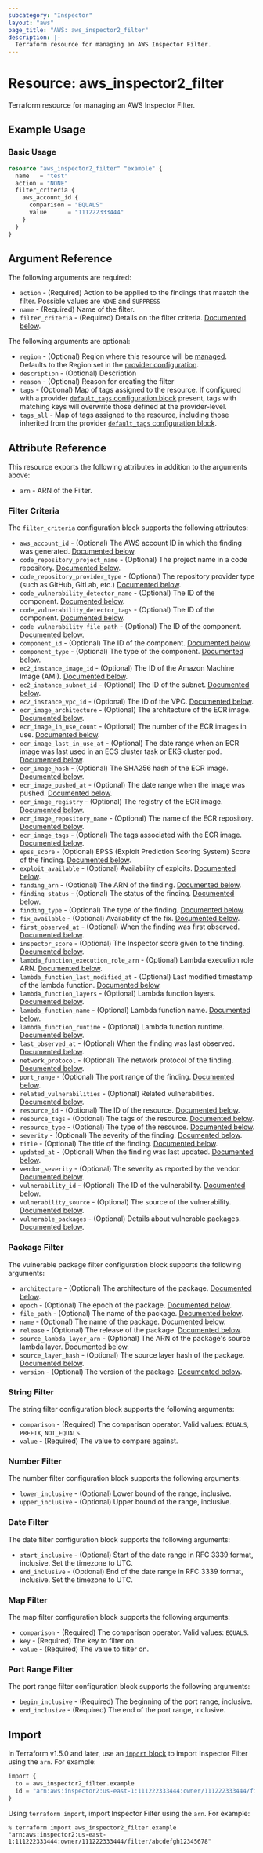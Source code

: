 ```yaml
---
subcategory: "Inspector"
layout: "aws"
page_title: "AWS: aws_inspector2_filter"
description: |-
  Terraform resource for managing an AWS Inspector Filter.
---
```


# Resource: aws_inspector2_filter

Terraform resource for managing an AWS Inspector Filter.

## Example Usage

### Basic Usage

```terraform
resource "aws_inspector2_filter" "example" {
  name   = "test"
  action = "NONE"
  filter_criteria {
    aws_account_id {
      comparison = "EQUALS"
      value      = "111222333444"
    }
  }
}
```

## Argument Reference

The following arguments are required:

* `action` - (Required) Action to be applied to the findings that maatch the filter. Possible values are `NONE` and `SUPPRESS`
* `name` - (Required) Name of the filter.
* `filter_criteria` - (Required) Details on the filter criteria. [Documented below](#filter-criteria).

The following arguments are optional:

* `region` - (Optional) Region where this resource will be [managed](https://docs.aws.amazon.com/general/latest/gr/rande.html#regional-endpoints). Defaults to the Region set in the [provider configuration](https://registry.terraform.io/providers/hashicorp/aws/latest/docs#aws-configuration-reference).
* `description` - (Optional) Description
* `reason` - (Optional) Reason for creating the filter
* `tags` - (Optional) Map of tags assigned to the resource. If configured with a provider [`default_tags` configuration block](/docs/providers/aws/index.html#default_tags-configuration-block) present, tags with matching keys will overwrite those defined at the provider-level.
* `tags_all` - Map of tags assigned to the resource, including those inherited from the provider [`default_tags` configuration block](/docs/providers/aws/index.html#default_tags-configuration-block).

## Attribute Reference

This resource exports the following attributes in addition to the arguments above:

* `arn` - ARN of the Filter.

### Filter Criteria

The `filter_criteria` configuration block supports the following attributes:

* `aws_account_id` - (Optional) The AWS account ID in which the finding was generated. [Documented below](#string-filter).
* `code_repository_project_name` - (Optional) The project name in a code repository. [Documented below](#string-filter).
* `code_repository_provider_type` - (Optional) The repository provider type (such as GitHub, GitLab, etc.) [Documented below](#string-filter).
* `code_vulnerability_detector_name` - (Optional) The ID of the component. [Documented below](#string-filter).
* `code_vulnerability_detector_tags` - (Optional) The ID of the component. [Documented below](#string-filter).
* `code_vulnerability_file_path` - (Optional) The ID of the component. [Documented below](#string-filter).
* `component_id` - (Optional) The ID of the component. [Documented below](#string-filter).
* `component_type` - (Optional) The type of the component. [Documented below](#string-filter).
* `ec2_instance_image_id` - (Optional) The ID of the Amazon Machine Image (AMI). [Documented below](#string-filter).
* `ec2_instance_subnet_id` - (Optional) The ID of the subnet. [Documented below](#string-filter).
* `ec2_instance_vpc_id` - (Optional) The ID of the VPC. [Documented below](#string-filter).
* `ecr_image_architecture` - (Optional) The architecture of the ECR image. [Documented below](#string-filter).
* `ecr_image_in_use_count` - (Optional)  The number of the ECR images in use. [Documented below](#number-filter).
* `ecr_image_last_in_use_at` - (Optional) The date range when an ECR image was last used in an ECS cluster task or EKS cluster pod. [Documented below](#date-filter).
* `ecr_image_hash` - (Optional) The SHA256 hash of the ECR image. [Documented below](#string-filter).
* `ecr_image_pushed_at` - (Optional) The date range when the image was pushed. [Documented below](#date-filter).
* `ecr_image_registry` - (Optional) The registry of the ECR image. [Documented below](#string-filter).
* `ecr_image_repository_name` - (Optional) The name of the ECR repository. [Documented below](#string-filter).
* `ecr_image_tags` - (Optional) The tags associated with the ECR image. [Documented below](#string-filter).
* `epss_score` - (Optional) EPSS (Exploit Prediction Scoring System) Score of the finding. [Documented below](#number-filter).
* `exploit_available` - (Optional) Availability of exploits. [Documented below](#string-filter).
* `finding_arn` - (Optional) The ARN of the finding. [Documented below](#string-filter).
* `finding_status` - (Optional) The status of the finding. [Documented below](#string-filter).
* `finding_type` - (Optional) The type of the finding. [Documented below](#string-filter).
* `fix_available` - (Optional) Availability of the fix. [Documented below](#string-filter).
* `first_observed_at` - (Optional) When the finding was first observed. [Documented below](#date-filter).
* `inspector_score` - (Optional) The Inspector score given to the finding. [Documented below](#number-filter).
* `lambda_function_execution_role_arn` - (Optional) Lambda execution role ARN. [Documented below](#string-filter).
* `lambda_function_last_modified_at` - (Optional) Last modified timestamp of the lambda function. [Documented below](#date-filter).
* `lambda_function_layers` - (Optional) Lambda function layers. [Documented below](#string-filter).
* `lambda_function_name` - (Optional) Lambda function name. [Documented below](#string-filter).
* `lambda_function_runtime` - (Optional) Lambda function runtime. [Documented below](#string-filter).
* `last_observed_at` - (Optional) When the finding was last observed. [Documented below](#date-filter).
* `network_protocol` - (Optional) The network protocol of the finding. [Documented below](#string-filter).
* `port_range` - (Optional) The port range of the finding. [Documented below](#port-range-filter).
* `related_vulnerabilities` - (Optional) Related vulnerabilities. [Documented below](#string-filter).
* `resource_id` - (Optional) The ID of the resource. [Documented below](#string-filter).
* `resource_tags` - (Optional) The tags of the resource. [Documented below](#map-filter).
* `resource_type` - (Optional) The type of the resource. [Documented below](#string-filter).
* `severity` - (Optional) The severity of the finding. [Documented below](#string-filter).
* `title` - (Optional) The title of the finding. [Documented below](#string-filter).
* `updated_at` - (Optional) When the finding was last updated. [Documented below](#date-filter).
* `vendor_severity` - (Optional) The severity as reported by the vendor. [Documented below](#string-filter).
* `vulnerability_id` - (Optional) The ID of the vulnerability. [Documented below](#string-filter).
* `vulnerability_source` - (Optional) The source of the vulnerability. [Documented below](#string-filter).
* `vulnerable_packages` - (Optional) Details about vulnerable packages. [Documented below](#package-filter).

### Package Filter

The vulnerable package filter configuration block supports the following arguments:

* `architecture` - (Optional) The architecture of the package. [Documented below](#string-filter).
* `epoch` - (Optional) The epoch of the package. [Documented below](#number-filter).
* `file_path` - (Optional) The name of the package. [Documented below](#string-filter).
* `name` - (Optional) The name of the package. [Documented below](#string-filter).
* `release` - (Optional) The release of the package. [Documented below](#string-filter).
* `source_lambda_layer_arn` - (Optional) The ARN of the package's source lambda layer. [Documented below](#string-filter).
* `source_layer_hash` - (Optional) The source layer hash of the package. [Documented below](#string-filter).
* `version` - (Optional) The version of the package. [Documented below](#string-filter).

### String Filter

The string filter configuration block supports the following arguments:

* `comparison` - (Required) The comparison operator. Valid values: `EQUALS`, `PREFIX`, `NOT_EQUALS`.
* `value` - (Required) The value to compare against.

### Number Filter

The number filter configuration block supports the following arguments:

* `lower_inclusive` - (Optional) Lower bound of the range, inclusive.
* `upper_inclusive` - (Optional) Upper bound of the range, inclusive.

### Date Filter

The date filter configuration block supports the following arguments:

* `start_inclusive` - (Optional) Start of the date range in RFC 3339 format, inclusive. Set the timezone to UTC.
* `end_inclusive` - (Optional) End of the date range in RFC 3339 format, inclusive. Set the timezone to UTC.

### Map Filter

The map filter configuration block supports the following arguments:

* `comparison` - (Required) The comparison operator. Valid values: `EQUALS`.
* `key` - (Required) The key to filter on.
* `value` - (Required) The value to filter on.

### Port Range Filter

The port range filter configuration block supports the following arguments:

* `begin_inclusive` - (Required) The beginning of the port range, inclusive.
* `end_inclusive` - (Required) The end of the port range, inclusive.

## Import

In Terraform v1.5.0 and later, use an [`import` block](https://developer.hashicorp.com/terraform/language/import) to import Inspector Filter using the `arn`. For example:

```terraform
import {
  to = aws_inspector2_filter.example
  id = "arn:aws:inspector2:us-east-1:111222333444:owner/111222333444/filter/abcdefgh12345678"
}
```

Using `terraform import`, import Inspector Filter using the `arn`. For example:

```console
% terraform import aws_inspector2_filter.example "arn:aws:inspector2:us-east-1:111222333444:owner/111222333444/filter/abcdefgh12345678"
```
